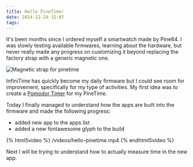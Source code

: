 ```yaml
---
title: Hello PineTime!
date: 2024-12-29 15:07
tags:
---
```


It's been months since I ordered myself a smartwatch made by Pine64. 
I was slowly testing available firmwares, learning about the hardware, but never really made any progress on customizing it beyond replacing the factory strap with a generic magnetic one. 

![Magnetic strap for pinetime](/images/custom-pinetime-strap.jpg "Pinetime magnetic strap")

InfiniTime has quickly become my daily firmware but I could see room for improvement, specifically for my type of activities. My first idea was to create a [Pomodor Timer](https://en.wikipedia.org/wiki/Pomodoro_Technique "Pomodoro") for my PineTime.

Today I finally managed to understand how the apps are built into the firmware and made the following progress:
- added new app to the apps list
- added a new fontawesome glyph to the build

{% html5video %} /videos/hello-pinetime.mp4 {% endhtml5video %}

Next I will be trying to understand how to actually measure time in the new app.